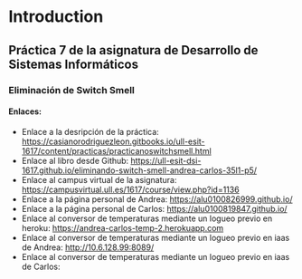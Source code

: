 # Introduction

## Práctica 7 de la asignatura de Desarrollo de Sistemas Informáticos

### Eliminación de Switch Smell

#### Enlaces:

* Enlace a la desripción de la práctica: https://casianorodriguezleon.gitbooks.io/ull-esit-1617/content/practicas/practicanoswitchsmell.html
* Enlace al libro desde Github: https://ull-esit-dsi-1617.github.io/eliminando-switch-smell-andrea-carlos-35l1-p5/
* Enlace al campus virtual de la asignatura: https://campusvirtual.ull.es/1617/course/view.php?id=1136
* Enlace a la página personal de Andrea: https://alu0100826999.github.io/
* Enlace a la página personal de Carlos: https://alu0100819847.github.io/
* Enlace al conversor de temperaturas mediante un logueo previo en heroku: https://andrea-carlos-temp-2.herokuapp.com
* Enlace al conversor de temperaturas mediante un logueo previo en iaas de Andrea: http://10.6.128.99:8089/
* Enlace al conversor de temperaturas mediante un logueo previo en iaas de Carlos: 
